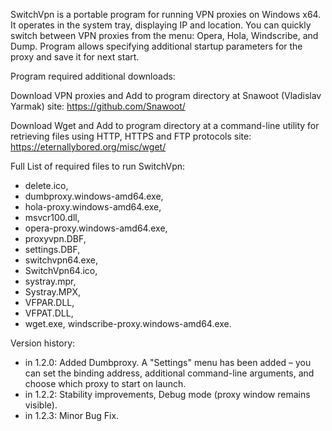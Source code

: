 SwitchVpn is a portable program for running VPN proxies on Windows x64.
It operates in the system tray, displaying IP and location. 
You can quickly switch between VPN proxies from the menu: Opera, Hola, Windscribe, and Dump.
Program allows specifying additional startup parameters for the proxy and save it for next start.

Program required additional downloads:

Download VPN proxies and Add to program directory at Snawoot (Vladislav Yarmak) site: 
https://github.com/Snawoot/

Download Wget and Add to program directory at a command-line utility for retrieving files using HTTP, HTTPS and FTP protocols site:
https://eternallybored.org/misc/wget/

Full List of required files to run SwitchVpn:
- delete.ico,
- dumbproxy.windows-amd64.exe,
- hola-proxy.windows-amd64.exe,
- msvcr100.dll,
- opera-proxy.windows-amd64.exe,
- proxyvpn.DBF,
- settings.DBF,
- switchvpn64.exe,
- SwitchVpn64.ico,
- systray.mpr,
- Systray.MPX,
- VFPAR.DLL,
- VFPAT.DLL,
- wget.exe,
windscribe-proxy.windows-amd64.exe.

Version history:
- in 1.2.0: Added Dumbproxy. A "Settings" menu has been added – you can set the binding address, additional command-line arguments, and choose which proxy to start on launch.
- in 1.2.2: Stability improvements, Debug mode (proxy window remains visible).
- in 1.2.3: Minor Bug Fix.
